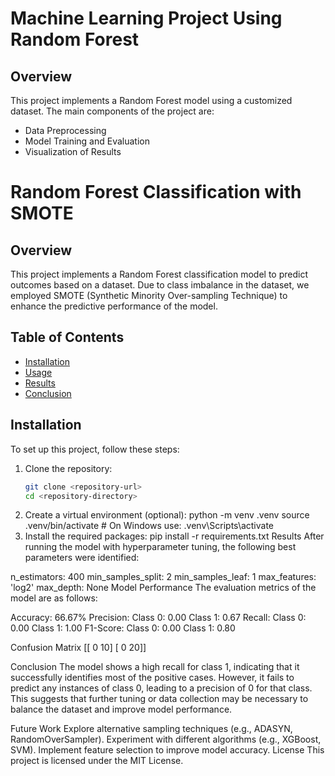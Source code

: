 # Machine Learning Project Using Random Forest

## Overview
This project implements a Random Forest model using a customized dataset. The main components of the project are:

- Data Preprocessing
- Model Training and Evaluation
- Visualization of Results

# Random Forest Classification with SMOTE

## Overview

This project implements a Random Forest classification model to predict outcomes based on a dataset. Due to class imbalance in the dataset, we employed SMOTE (Synthetic Minority Over-sampling Technique) to enhance the predictive performance of the model.

## Table of Contents

- [Installation](#installation)
- [Usage](#usage)
- [Results](#results)
- [Conclusion](#conclusion)

## Installation

To set up this project, follow these steps:

1. Clone the repository:
   ```bash
   git clone <repository-url>
   cd <repository-directory>
2. Create a virtual environment (optional):
python -m venv .venv
source .venv/bin/activate  # On Windows use: .venv\Scripts\activate
3. Install the required packages:
 pip install -r requirements.txt
Results
After running the model with hyperparameter tuning, the following best parameters were identified:

n_estimators: 400
min_samples_split: 2
min_samples_leaf: 1
max_features: 'log2'
max_depth: None
Model Performance
The evaluation metrics of the model are as follows:

Accuracy: 66.67%
Precision:
Class 0: 0.00
Class 1: 0.67
Recall:
Class 0: 0.00
Class 1: 1.00
F1-Score:
Class 0: 0.00
Class 1: 0.80

Confusion Matrix
[[ 0 10]
 [ 0 20]]

Conclusion
The model shows a high recall for class 1, indicating that it successfully identifies most of the positive cases. However, it fails to predict any instances of class 0, leading to a precision of 0 for that class. This suggests that further tuning or data collection may be necessary to balance the dataset and improve model performance.

Future Work
Explore alternative sampling techniques (e.g., ADASYN, RandomOverSampler).
Experiment with different algorithms (e.g., XGBoost, SVM).
Implement feature selection to improve model accuracy.
License
This project is licensed under the MIT License. 
